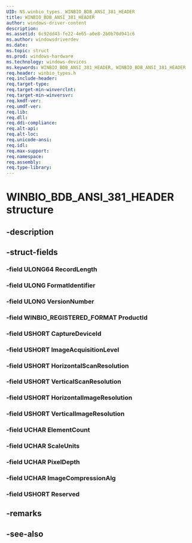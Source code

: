```yaml
---
UID: NS.winbio_types._WINBIO_BDB_ANSI_381_HEADER
title: WINBIO_BDB_ANSI_381_HEADER
author: windows-driver-content
description: 
ms.assetid: 6c92dd43-fe22-4e65-a0e8-2b0b70d941c6
ms.author: windowsdriverdev
ms.date: 
ms.topic: struct
ms.prod: windows-hardware
ms.technology: windows-devices
ms.keywords: WINBIO_BDB_ANSI_381_HEADER, WINBIO_BDB_ANSI_381_HEADER
req.header: winbio_types.h
req.include-header:
req.target-type:
req.target-min-winverclnt:
req.target-min-winversvr:
req.kmdf-ver:
req.umdf-ver:
req.lib:
req.dll:
req.ddi-compliance:
req.alt-api:
req.alt-loc:
req.unicode-ansi:
req.idl:
req.max-support:
req.namespace:
req.assembly:
req.type-library:
---
```


# WINBIO_BDB_ANSI_381_HEADER structure

## -description



## -struct-fields

### -field ULONG64 RecordLength			
 	
### -field ULONG FormatIdentifier			
 	
### -field ULONG VersionNumber			
 	
### -field WINBIO_REGISTERED_FORMAT ProductId			
 	
### -field USHORT CaptureDeviceId			
 	
### -field USHORT ImageAcquisitionLevel			
 	
### -field USHORT HorizontalScanResolution			
 	
### -field USHORT VerticalScanResolution			
 	
### -field USHORT HorizontalImageResolution			
 	
### -field USHORT VerticalImageResolution			
 	
### -field UCHAR ElementCount			
 	
### -field UCHAR ScaleUnits			
 	
### -field UCHAR PixelDepth			
 	
### -field UCHAR ImageCompressionAlg			
 	
### -field USHORT Reserved			
 	
## -remarks

## -see-also